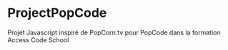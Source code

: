 # ProjectPopCode
Projet Javascript inspiré de PopCorn.tv pour PopCode dans la formation Access Code School
